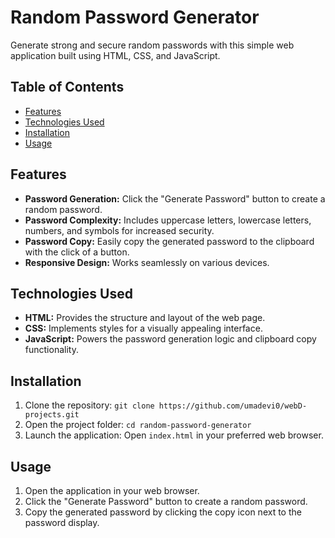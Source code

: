 # Random Password Generator

Generate strong and secure random passwords with this simple web application built using HTML, CSS, and JavaScript.

## Table of Contents
- [Features](#features)
- [Technologies Used](#technologies-used)
- [Installation](#installation)
- [Usage](#usage)


## Features
- **Password Generation:** Click the "Generate Password" button to create a random password.
- **Password Complexity:** Includes uppercase letters, lowercase letters, numbers, and symbols for increased security.
- **Password Copy:** Easily copy the generated password to the clipboard with the click of a button.
- **Responsive Design:** Works seamlessly on various devices.

## Technologies Used

- **HTML:** Provides the structure and layout of the web page.
- **CSS:** Implements styles for a visually appealing interface.
- **JavaScript:** Powers the password generation logic and clipboard copy functionality.

## Installation
1. Clone the repository: `git clone https://github.com/umadevi0/webD-projects.git`
2. Open the project folder: `cd random-password-generator`
3. Launch the application: Open `index.html` in your preferred web browser.

## Usage
1. Open the application in your web browser.
2. Click the "Generate Password" button to create a random password.
3. Copy the generated password by clicking the copy icon next to the password display.


